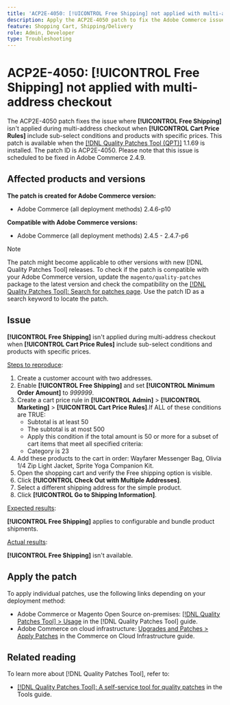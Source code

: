 ```yaml
---
title: 'ACP2E-4050: [!UICONTROL Free Shipping] not applied with multi-address checkout'
description: Apply the ACP2E-4050 patch to fix the Adobe Commerce issue where [!UICONTROL Free Shipping] isn't applied during multi-address checkout when [!UICONTROL Cart Price Rules] include sub-select conditions and products with specific prices.
feature: Shopping Cart, Shipping/Delivery
role: Admin, Developer
type: Troubleshooting 
---
```


# ACP2E-4050: **[!UICONTROL Free Shipping]** not applied with multi-address checkout

The ACP2E-4050 patch fixes the issue where **[!UICONTROL Free Shipping]** isn't applied during multi-address checkout when **[!UICONTROL Cart Price Rules]** include sub-select conditions and products with specific prices. This patch is available when the [[!DNL Quality Patches Tool (QPT)]](/help/tools/quality-patches-tool/quality-patches-tool-to-self-serve-quality-patches.md) 1.1.69 is installed. The patch ID is ACP2E-4050. Please note that this issue is scheduled to be fixed in Adobe Commerce 2.4.9.

## Affected products and versions

**The patch is created for Adobe Commerce version:**

* Adobe Commerce (all deployment methods) 2.4.6-p10

**Compatible with Adobe Commerce versions:**

* Adobe Commerce (all deployment methods) 2.4.5 - 2.4.7-p6

>[!NOTE]
>
>The patch might become applicable to other versions with new [!DNL Quality Patches Tool] releases. To check if the patch is compatible with your Adobe Commerce version, update the `magento/quality-patches` package to the latest version and check the compatibility on the [[!DNL Quality Patches Tool]: Search for patches page](https://experienceleague.adobe.com/tools/commerce-quality-patches/index.html). Use the patch ID as a search keyword to locate the patch.

## Issue

**[!UICONTROL Free Shipping]** isn't applied during multi-address checkout when **[!UICONTROL Cart Price Rules]** include sub-select conditions and products with specific prices.

<u>Steps to reproduce</u>:

1. Create a customer account with two addresses.
1. Enable **[!UICONTROL Free Shipping]** and set **[!UICONTROL Minimum Order Amount]** to *999999*.
1. Create a cart price rule in **[!UICONTROL Admin]** > **[!UICONTROL Marketing]** > **[!UICONTROL Cart Price Rules]**.If ALL of these conditions are TRUE:
   * Subtotal is at least 50
   * The subtotal is at most 500
   * Apply this condition if the total amount is 50 or more for a subset of cart items that meet all specified criteria:
   * Category is 23
1. Add these products to the cart in order: Wayfarer Messenger Bag, Olivia 1/4 Zip Light Jacket, Sprite Yoga Companion Kit.
1. Open the shopping cart and verify the Free shipping option is visible.
1. Click **[!UICONTROL Check Out with Multiple Addresses]**.
1. Select a different shipping address for the simple product.
1. Click **[!UICONTROL Go to Shipping Information]**.

<u>Expected results</u>:

**[!UICONTROL Free Shipping]** applies to configurable and bundle product shipments.

<u>Actual results</u>:

**[!UICONTROL Free Shipping]** isn't available.

## Apply the patch

To apply individual patches, use the following links depending on your deployment method:

* Adobe Commerce or Magento Open Source on-premises: [[!DNL Quality Patches Tool] > Usage](/help/tools/quality-patches-tool/usage.md) in the [!DNL Quality Patches Tool] guide.
* Adobe Commerce on cloud infrastructure: [Upgrades and Patches > Apply Patches](https://experienceleague.adobe.com/docs/commerce-cloud-service/user-guide/develop/upgrade/apply-patches.html) in the Commerce on Cloud Infrastructure guide.

## Related reading

To learn more about [!DNL Quality Patches Tool], refer to:

* [[!DNL Quality Patches Tool]: A self-service tool for quality patches](/help/tools/quality-patches-tool/quality-patches-tool-to-self-serve-quality-patches.md) in the Tools guide.
